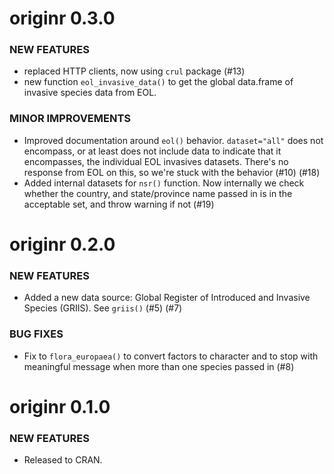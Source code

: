 originr 0.3.0
=============

### NEW FEATURES

* replaced HTTP clients, now using `crul` package (#13)
* new function `eol_invasive_data()` to get the global data.frame of invasive species data from EOL.

### MINOR IMPROVEMENTS

* Improved documentation around `eol()` behavior. `dataset="all"` does not encompass, or at least does not include data to indicate that it encompasses, the individual EOL invasives datasets. There's no response from EOL on this, so we're stuck with the behavior  (#10) (#18)
* Added internal datasets for `nsr()` function. Now internally we check whether the country, and state/province name passed in is in the acceptable set, and throw warning if not (#19)


originr 0.2.0
=============

### NEW FEATURES

* Added a new data source: Global Register of Introduced and Invasive
Species (GRIIS). See `griis()` (#5) (#7)

### BUG FIXES

* Fix to `flora_europaea()` to convert factors to character and 
to stop with meaningful message when more than one species 
passed in (#8)


originr 0.1.0
=============

### NEW FEATURES

* Released to CRAN.
